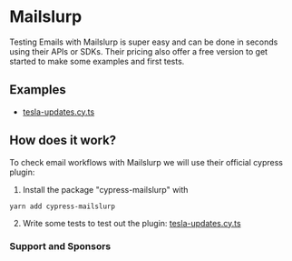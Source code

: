 # Mailslurp

Testing Emails with Mailslurp is super easy and can be done in seconds using their APIs or SDKs. Their pricing also offer a free version to get started to make some examples and first tests.

## Examples

- [tesla-updates.cy.ts](./cypress/e2e/tesla-updates.cy.ts)

## How does it work?

To check email workflows with Mailslurp we will use their official cypress plugin:

1. Install the package "cypress-mailslurp" with

```
yarn add cypress-mailslurp
```

2. Write some tests to test out the plugin: [tesla-updates.cy.ts](./cypress/e2e/tesla-updates.cy.ts)

### Support and Sponsors

<!-- <div align="center" valign="top">
    <a href="https://www.mailslurp.com/" target="_blank">
        <img width="128px" src="../../assets/mailslurp.png" alt="MailSlurp Logo" />
        <br />
        <div>MailSlurp</div>
    </a>
    <br />
    <sub>
        🥉 Supporter <br />
        ☁️ Starter Account to let us build more tests!
    </sub>
</div> -->
